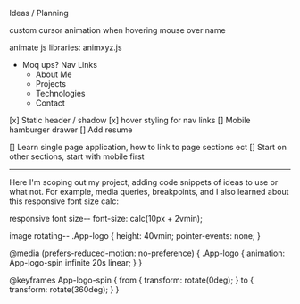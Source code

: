 Ideas / Planning

custom cursor
animation when hovering mouse over name

animate js libraries:
animxyz.js

- Moq ups?
Nav Links
    - About Me
    - Projects
    - Technologies
    - Contact

[x] Static header / shadow
[x] hover styling for nav links
[] Mobile hamburger drawer
[] Add resume

[] Learn single page application, how to link to page sections ect
[] Start on other sections, start with mobile first

---------------------------------

Here I'm scoping out my project, adding code snippets of ideas to use or what not.
For example, media queries, breakpoints, and I also learned about this responsive font size calc:

responsive font size--
font-size: calc(10px + 2vmin);

image rotating--
.App-logo {
  height: 40vmin;
  pointer-events: none;
}

@media (prefers-reduced-motion: no-preference) {
  .App-logo {
    animation: App-logo-spin infinite 20s linear;
  }
}

@keyframes App-logo-spin {
  from {
    transform: rotate(0deg);
  }
  to {
    transform: rotate(360deg);
  }
}
